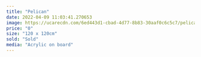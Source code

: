 ```yaml
---
title: "Pelican"
date: 2022-04-09 11:03:41.270653
image: https://ucarecdn.com/6ed443d1-cbad-4d77-8b83-30aaf0c6c5c7/pelican.jpg
price: "0"
size: "120 x 120cm"
sold: "Sold"
media: "Acrylic on board"
---
```


